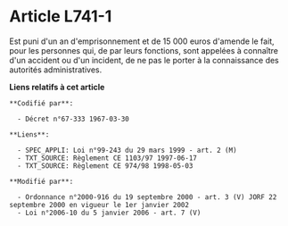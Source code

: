 # Article L741-1

Est puni d'un an d'emprisonnement et de 15 000 euros d'amende le fait, pour les personnes qui, de par leurs fonctions, sont
appelées à connaître d'un accident ou d'un incident, de ne pas le porter à la connaissance des autorités administratives.

**Liens relatifs à cet article**

	**Codifié par**:

	  - Décret n°67-333 1967-03-30

	**Liens**:

	  - SPEC_APPLI: Loi n°99-243 du 29 mars 1999 - art. 2 (M)
	  - TXT_SOURCE: Règlement CE 1103/97 1997-06-17
	  - TXT_SOURCE: Règlement CE 974/98 1998-05-03

	**Modifié par**:

	  - Ordonnance n°2000-916 du 19 septembre 2000 - art. 3 (V) JORF 22 septembre 2000 en vigueur le 1er janvier 2002
	  - Loi n°2006-10 du 5 janvier 2006 - art. 7 (V)
